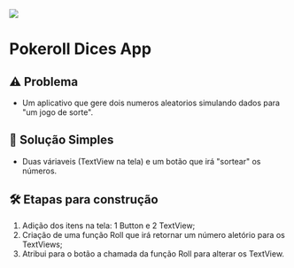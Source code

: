 <img src="https://github.com/marceloams/roll-dices/blob/master/assets/PokerollDices.png?raw=true">

# Pokeroll Dices App

## ⚠️ Problema

- Um aplicativo que gere dois numeros aleatorios simulando dados para "um jogo de sorte".

## 📝 Solução Simples

- Duas váriaveis (TextView na tela) e um botão que irá "sortear" os números.

## 🛠️ Etapas para construção

1. Adição dos itens na tela: 1 Button e 2 TextView;
2. Criação de uma função Roll que irá retornar um número aletório para os TextViews;
3. Atribui para o botão a chamada da função Roll para alterar os TextView.
